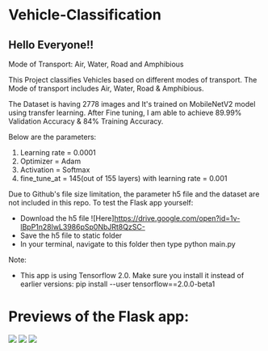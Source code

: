# Vehicle-Classification
## Hello Everyone!!


Mode of Transport: Air, Water, Road and Amphibious 

This Project classifies Vehicles based on different modes of transport. The Mode of transport includes Air, Water, Road & Amphibious.


The Dataset is having 2778 images and It's trained on MobileNetV2 model using transfer learning. After Fine tuning, I am able to achieve 89.99% Validation Accuracy & 84% Training Accuracy.

Below are the parameters:
1) Learning rate = 0.0001
2) Optimizer = Adam
3) Activation = Softmax
4) fine_tune_at = 145(out of 155 layers) with learning rate = 0.001

Due to Github's file size limitation, the parameter h5 file and the dataset are not included in this repo. To test the Flask app yourself:

* Download the h5 file ![Here]https://drive.google.com/open?id=1v-lBpP1n28lwL3986pSp0NbJRt8QzSC-
* Save the h5 file to static folder
* In your terminal, navigate to this folder then type python main.py

Note:

* This app is using Tensorflow 2.0. Make sure you install it instead of earlier versions: pip install --user tensorflow==2.0.0-beta1

# Previews of the Flask app:
![](https://i.imgur.com/wwsBKmJ.png)
![](https://i.imgur.com/6Piqygt.png)
![](https://i.imgur.com/gxLddW8.png)
